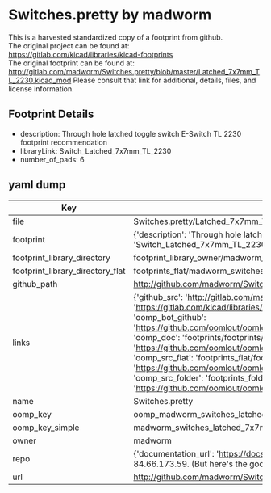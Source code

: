 # Switches.pretty by madworm  
This is a harvested standardized copy of a footprint from github.  
The original project can be found at:  
https://gitlab.com/kicad/libraries/kicad-footprints  
The original footprint can be found at:
http://gitlab.com/madworm/Switches.pretty/blob/master/Latched_7x7mm_TL_2230.kicad_mod
Please consult that link for additional, details, files, and license information.  
## Footprint Details
* description: Through hole latched toggle switch E-Switch TL 2230 footprint recommendation  
* libraryLink: Switch_Latched_7x7mm_TL_2230  
* number_of_pads: 6  
## yaml dump  
| Key | Value |  
| --- | --- |  
| file | Switches.pretty/Latched_7x7mm_TL_2230.kicad_mod |  
| footprint | {'description': 'Through hole latched toggle switch E-Switch TL 2230 footprint recommendation', 'libraryLink': 'Switch_Latched_7x7mm_TL_2230', 'number_of_pads': 6} |  
| footprint_library_directory | footprint_library_owner/madworm_Switches.pretty |  
| footprint_library_directory_flat | footprints_flat/madworm_switches_latched_7x7mm_tl_2230/working |  
| github_path | http://github.com/madworm/Switches.pretty/blob/master/Latched_7x7mm_TL_2230.kicad_mod |  
| links | {'github_src': 'http://gitlab.com/madworm/Switches.pretty/blob/master/Latched_7x7mm_TL_2230.kicad_mod', 'github_src_repo': 'https://gitlab.com/kicad/libraries/kicad-footprints', 'oomp_bot': 'footprints/madworm_switches_latched_7x7mm_tl_2230/working', 'oomp_bot_github': 'https://github.com/oomlout/oomlout_oomp_footprint_bot/tree/main/footprints/madworm_switches_latched_7x7mm_tl_2230/working', 'oomp_doc': 'footprints/footprints/madworm/Switches/Latched_7x7mm_TL_2230/working/', 'oomp_doc_github': 'https://github.com/oomlout/oomlout_oomp_footprint_doc/tree/main/footprints/footprints/madworm/Switches/Latched_7x7mm_TL_2230/working', 'oomp_src_flat': 'footprints_flat/footprints_flat/madworm_switches_latched_7x7mm_tl_2230/working', 'oomp_src_flat_github': 'https://github.com/oomlout/oomlout_oomp_footprint_src/tree/main/footprints_flat/madworm_switches_latched_7x7mm_tl_2230/working', 'oomp_src_folder': 'footprints_folder/footprints_folder/madworm/Switches/Latched_7x7mm_TL_2230/working', 'oomp_src_folder_github': 'https://github.com/oomlout/oomlout_oomp_footprint_src/tree/main/footprints_folder/madworm/Switches/Latched_7x7mm_TL_2230/working'} |  
| name | Switches.pretty |  
| oomp_key | oomp_madworm_switches_latched_7x7mm_tl_2230 |  
| oomp_key_simple | madworm_switches_latched_7x7mm_tl_2230 |  
| owner | madworm |  
| repo | {'documentation_url': 'https://docs.github.com/rest/overview/resources-in-the-rest-api#rate-limiting', 'message': "API rate limit exceeded for 84.66.173.59. (But here's the good news: Authenticated requests get a higher rate limit. Check out the documentation for more details.)"} |  
| url | http://github.com/madworm/Switches.pretty |  

